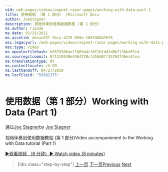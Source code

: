 ```yaml
---
uid: web-pages/videos/aspnet-razor-pages/working-with-data-part-1
title: 使用数据 （第 1 部分） |Microsoft Docs
author: JoeStagner
description: 视频伴奏到使用数据教程 (第 1 部分)
ms.author: riande
ms.date: 02/25/2011
ms.assetid: ebeac83f-2bca-4225-899e-1687480476f6
msc.legacyurl: /web-pages/videos/aspnet-razor-pages/working-with-data-part-1
msc.type: video
ms.openlocfilehash: b357d386ae11869d4c16f2b1d42d0b713bbd57c4
ms.sourcegitcommit: 0f1119340e4464720cfd16d0ff15764746ea1fea
ms.translationtype: MT
ms.contentlocale: zh-CN
ms.lasthandoff: 04/17/2019
ms.locfileid: "59381375"
---
```

# <a name="working-with-data-part-1"></a><span data-ttu-id="6698b-103">使用数据（第 1 部分）</span><span class="sxs-lookup"><span data-stu-id="6698b-103">Working with Data (Part 1)</span></span>

<span data-ttu-id="6698b-104">通过[Joe Stagner](https://github.com/JoeStagner)</span><span class="sxs-lookup"><span data-stu-id="6698b-104">by [Joe Stagner](https://github.com/JoeStagner)</span></span>

<span data-ttu-id="6698b-105">视频伴奏到使用数据教程 (第 1 部分)</span><span class="sxs-lookup"><span data-stu-id="6698b-105">Video accompaniment to the Working with Data tutorial (Part 1)</span></span>

[<span data-ttu-id="6698b-106">&#9654;观看视频 （8 分钟）</span><span class="sxs-lookup"><span data-stu-id="6698b-106">&#9654; Watch video (8 minutes)</span></span>](https://channel9.msdn.com/Blogs/ASP-NET-Site-Videos/working-with-data-part-1)

> [!div class="step-by-step"]
> <span data-ttu-id="6698b-107">[上一页](working-with-forms-part-2.md)
> [下一页](working-with-data-part-2.md)</span><span class="sxs-lookup"><span data-stu-id="6698b-107">[Previous](working-with-forms-part-2.md)
[Next](working-with-data-part-2.md)</span></span>
